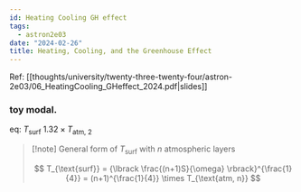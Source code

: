 ```yaml
---
id: Heating Cooling GH effect
tags:
  - astron2e03
date: "2024-02-26"
title: Heating, Cooling, and the Greenhouse Effect
---
```


Ref: [[thoughts/university/twenty-three-twenty-four/astron-2e03/06_HeatingCooling_GHeffect_2024.pdf|slides]]

### toy modal.

eq: $T_{\text{surf}} ~ 1.32 \times T_{\text{atm, 2}}$

> [!note] General form of $T_{\text{surf}}$ with $n$ atmospheric layers
>
> $$
> T_{\text{surf}} = {\lbrack \frac{(n+1)S}{\omega} \rbrack}^{\frac{1}{4}} = (n+1)^{\frac{1}{4}} \times T_{\text{atm, n}}
> $$
